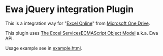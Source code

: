 # Ewa jQuery integration Plugin

This is a integration way for "[Excel Online](https://office.live.com/start/Excel.aspx)" from [Microsoft One Drive](https://onedrive.live.com).

This plugin uses [The Excel ServicesECMAScript Object Model](http://msdn.microsoft.com/en-us/library/ee589018.aspx) a.k.a. Ewa API.

Usage example see in [example.html](example.html).

